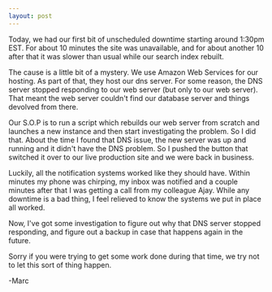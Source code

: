 ```yaml
---
layout: post
---
```



Today, we had our first bit of unscheduled downtime starting around 1:30pm EST.  For about 10 minutes the site was unavailable, and for about another 10 after that it was slower than usual while our search index rebuilt.

The cause is a little bit of a mystery.  We use Amazon Web Services for our hosting.  As part of that, they host our dns server.  For some reason, the DNS server stopped responding to our web server (but only to our web server).  That meant the web server couldn't find our database server and things devolved from there.

Our S.O.P is to run a script which rebuilds our web server from scratch and launches a new instance and then start investigating the problem.  So I did that.  About the time I found that DNS issue, the new server was up and running and it didn't have the DNS problem.  So I pushed the button that switched it over to our live production site and we were back in business.

Luckily, all the notification systems worked like they should have.  Within minutes my phone was chirping, my inbox was notified and a couple minutes after that I was getting a call from my colleague Ajay.  While any downtime is a bad thing, I feel relieved to know the systems we put in place all worked.

Now, I've got some investigation to figure out why that DNS server stopped responding, and figure out a backup in case that happens again in the future.

Sorry if you were trying to get some work done during that time, we try not to let this sort of thing happen.

-Marc